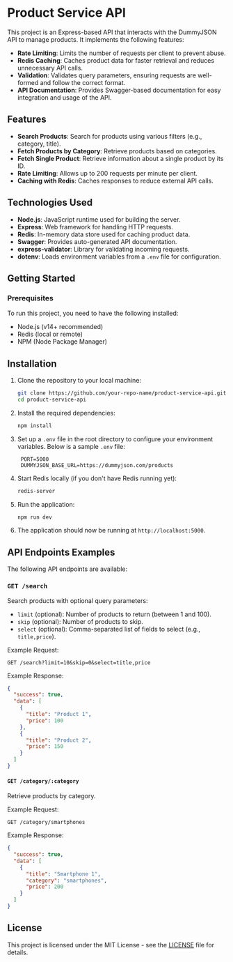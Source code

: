 # Product Service API

This project is an Express-based API that interacts with the DummyJSON API to manage products. It implements the following features:

- **Rate Limiting**: Limits the number of requests per client to prevent abuse.
- **Redis Caching**: Caches product data for faster retrieval and reduces unnecessary API calls.
- **Validation**: Validates query parameters, ensuring requests are well-formed and follow the correct format.
- **API Documentation**: Provides Swagger-based documentation for easy integration and usage of the API.

## Features

- **Search Products**: Search for products using various filters (e.g., category, title).
- **Fetch Products by Category**: Retrieve products based on categories.
- **Fetch Single Product**: Retrieve information about a single product by its ID.
- **Rate Limiting**: Allows up to 200 requests per minute per client.
- **Caching with Redis**: Caches responses to reduce external API calls.

## Technologies Used

- **Node.js**: JavaScript runtime used for building the server.
- **Express**: Web framework for handling HTTP requests.
- **Redis**: In-memory data store used for caching product data.
- **Swagger**: Provides auto-generated API documentation.
- **express-validator**: Library for validating incoming requests.
- **dotenv**: Loads environment variables from a `.env` file for configuration.

## Getting Started

### Prerequisites

To run this project, you need to have the following installed:

- Node.js (v14+ recommended)
- Redis (local or remote)
- NPM (Node Package Manager)

## Installation

1. Clone the repository to your local machine:

   ```bash
   git clone https://github.com/your-repo-name/product-service-api.git
   cd product-service-api
   ```

2. Install the required dependencies:

   ```bash
   npm install
   ```

3. Set up a `.env` file in the root directory to configure your environment variables. Below is a sample `.env` file:

   ```env
    PORT=5000
    DUMMYJSON_BASE_URL=https://dummyjson.com/products
   ```

4. Start Redis locally (if you don't have Redis running yet):

   ```bash
   redis-server
   ```

5. Run the application:

   ```bash
   npm run dev
   ```

6. The application should now be running at `http://localhost:5000`.

## API Endpoints Examples

The following API endpoints are available:

### `GET /search`

Search products with optional query parameters:

- `limit` (optional): Number of products to return (between 1 and 100).
- `skip` (optional): Number of products to skip.
- `select` (optional): Comma-separated list of fields to select (e.g., `title,price`).

Example Request:

```http
GET /search?limit=10&skip=0&select=title,price
```

Example Response:

```json
{
  "success": true,
  "data": [
    {
      "title": "Product 1",
      "price": 100
    },
    {
      "title": "Product 2",
      "price": 150
    }
  ]
}
```

#### `GET /category/:category`

Retrieve products by category.

Example Request:

```http
GET /category/smartphones
```

Example Response:

```json
{
  "success": true,
  "data": [
    {
      "title": "Smartphone 1",
      "category": "smartphones",
      "price": 200
    }
  ]
}
```

## License

This project is licensed under the MIT License - see the [LICENSE](LICENSE) file for details.
